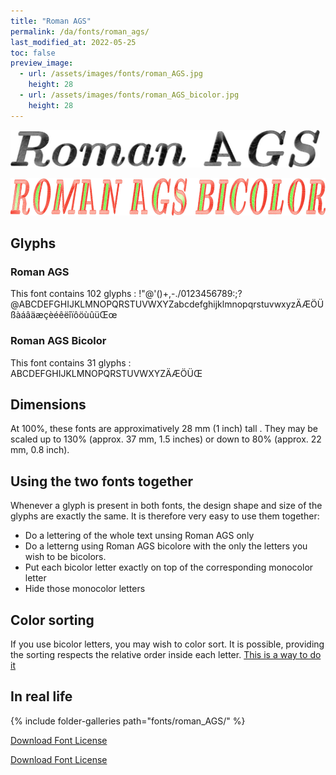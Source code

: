 ```yaml
---
title: "Roman AGS"
permalink: /da/fonts/roman_ags/
last_modified_at: 2022-05-25
toc: false
preview_image:
  - url: /assets/images/fonts/roman_AGS.jpg
    height: 28
  - url: /assets/images/fonts/roman_AGS_bicolor.jpg
    height: 28
---
```


<img 
     src="/assets/images/fonts/roman_AGS.jpg"
     alt="Roman AGS" height="60">
     
<img 
     src="/assets/images/fonts/roman_AGS_bicolor.jpg"
     alt="Roman AGS_bicolor" height="60">


## Glyphs
### Roman AGS 
This font contains 102 glyphs :	
!"@'()+,-./0123456789:;?@ABCDEFGHIJKLMNOPQRSTUVWXYZabcdefghijklmnopqrstuvwxyzÄÆÖÜßàáâäæçèéêëîïôöùûüŒœ

### Roman AGS Bicolor
This font contains 31 glyphs :		
ABCDEFGHIJKLMNOPQRSTUVWXYZÄÆÖÜŒ

## Dimensions
At 100%, these fonts are approximatively  28 mm (1 inch) tall .
They may be scaled up to 130% (approx. 37 mm, 1.5 inches) or down to 80% (approx.  22 mm, 0.8 inch).

## Using the two fonts together

Whenever a glyph is present in both fonts, the design shape and size of the glyphs are exactly the same. It is therefore very easy to use them together:

- Do a lettering of the whole text unsing Roman AGS only
- Do a letterng using  Roman AGS bicolore with the only the letters you wish to be bicolors.
- Put each bicolor letter exactly on top of the corresponding monocolor letter  
- Hide those monocolor letters

## Color sorting
If you use bicolor  letters, you may wish to color sort. It is possible, providing the sorting respects the relative order inside each letter. [This is a way to do it](https://inkstitch.org/en/docs/lettering/#color-sorting)


## In real life
{% include folder-galleries path="fonts/roman_AGS/" %}

[Download Font License](https://github.com/inkstitch/inkstitch/tree/main/fonts/roman_ags_bicolor/LICENSE)

[Download Font License](https://github.com/inkstitch/inkstitch/tree/main/fonts/roman_ags/LICENSE)
